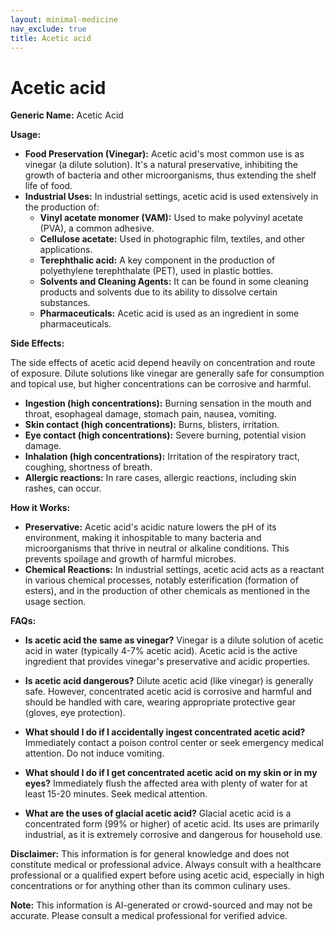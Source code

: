 ```yaml
---
layout: minimal-medicine
nav_exclude: true
title: Acetic acid
---
```


# Acetic acid

**Generic Name:** Acetic Acid

**Usage:**

* **Food Preservation (Vinegar):**  Acetic acid's most common use is as vinegar (a dilute solution). It's a natural preservative, inhibiting the growth of bacteria and other microorganisms, thus extending the shelf life of food.
* **Industrial Uses:**  In industrial settings, acetic acid is used extensively in the production of:
    * **Vinyl acetate monomer (VAM):** Used to make polyvinyl acetate (PVA), a common adhesive.
    * **Cellulose acetate:** Used in photographic film, textiles, and other applications.
    * **Terephthalic acid:** A key component in the production of polyethylene terephthalate (PET), used in plastic bottles.
    * **Solvents and Cleaning Agents:**  It can be found in some cleaning products and solvents due to its ability to dissolve certain substances.
    * **Pharmaceuticals:** Acetic acid is used as an ingredient in some pharmaceuticals.


**Side Effects:**

The side effects of acetic acid depend heavily on concentration and route of exposure.  Dilute solutions like vinegar are generally safe for consumption and topical use, but higher concentrations can be corrosive and harmful.

* **Ingestion (high concentrations):**  Burning sensation in the mouth and throat, esophageal damage, stomach pain, nausea, vomiting.
* **Skin contact (high concentrations):** Burns, blisters, irritation.
* **Eye contact (high concentrations):** Severe burning, potential vision damage.
* **Inhalation (high concentrations):** Irritation of the respiratory tract, coughing, shortness of breath.  
* **Allergic reactions:** In rare cases, allergic reactions, including skin rashes, can occur.


**How it Works:**

* **Preservative:**  Acetic acid's acidic nature lowers the pH of its environment, making it inhospitable to many bacteria and microorganisms that thrive in neutral or alkaline conditions.  This prevents spoilage and growth of harmful microbes.
* **Chemical Reactions:** In industrial settings, acetic acid acts as a reactant in various chemical processes, notably esterification (formation of esters), and in the production of other chemicals as mentioned in the usage section.


**FAQs:**

* **Is acetic acid the same as vinegar?**  Vinegar is a dilute solution of acetic acid in water (typically 4-7% acetic acid).  Acetic acid is the active ingredient that provides vinegar's preservative and acidic properties.

* **Is acetic acid dangerous?**  Dilute acetic acid (like vinegar) is generally safe. However, concentrated acetic acid is corrosive and harmful and should be handled with care, wearing appropriate protective gear (gloves, eye protection).

* **What should I do if I accidentally ingest concentrated acetic acid?**  Immediately contact a poison control center or seek emergency medical attention.  Do not induce vomiting.

* **What should I do if I get concentrated acetic acid on my skin or in my eyes?**  Immediately flush the affected area with plenty of water for at least 15-20 minutes. Seek medical attention.

* **What are the uses of glacial acetic acid?**  Glacial acetic acid is a concentrated form (99% or higher) of acetic acid. Its uses are primarily industrial, as it is extremely corrosive and dangerous for household use.

**Disclaimer:** This information is for general knowledge and does not constitute medical or professional advice. Always consult with a healthcare professional or a qualified expert before using acetic acid, especially in high concentrations or for anything other than its common culinary uses.


**Note:** This information is AI-generated or crowd-sourced and may not be accurate. Please consult a medical professional for verified advice.